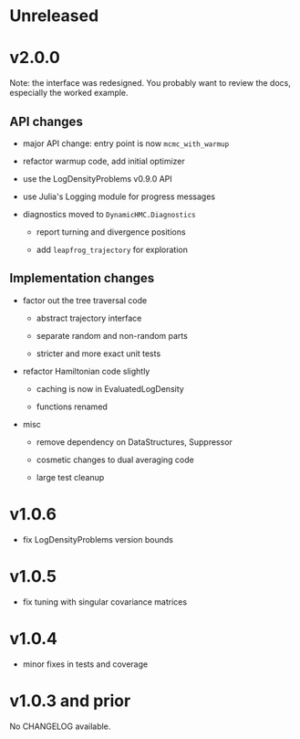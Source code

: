 # Unreleased

# v2.0.0

Note: the interface was redesigned. You probably want to review the docs, especially the worked example.

## API changes

- major API change: entry point is now `mcmc_with_warmup`

- refactor warmup code, add initial optimizer

- use the LogDensityProblems v0.9.0 API

- use Julia's Logging module for progress messages

- diagnostics moved to `DynamicHMC.Diagnostics`

  - report turning and divergence positions

  - add `leapfrog_trajectory` for exploration

## Implementation changes

- factor out the tree traversal code

  - abstract trajectory interface

  - separate random and non-random parts

  - stricter and more exact unit tests

- refactor Hamiltonian code slightly

  - caching is now in EvaluatedLogDensity

  - functions renamed

- misc

  - remove dependency on DataStructures, Suppressor

  - cosmetic changes to dual averaging code

  - large test cleanup

# v1.0.6

- fix LogDensityProblems version bounds

# v1.0.5

- fix tuning with singular covariance matrices

# v1.0.4

- minor fixes in tests and coverage

# v1.0.3 and prior

No CHANGELOG available.
